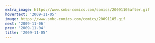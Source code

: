 ```yaml
---
extra_image: https://www.smbc-comics.com/comics/20091105after.gif
hovertext: '2009-11-05'
image: https://www.smbc-comics.com/comics/20091105.gif
next: '2009-11-06'
prev: '2009-11-04'
title: '2009-11-05'
---
```

